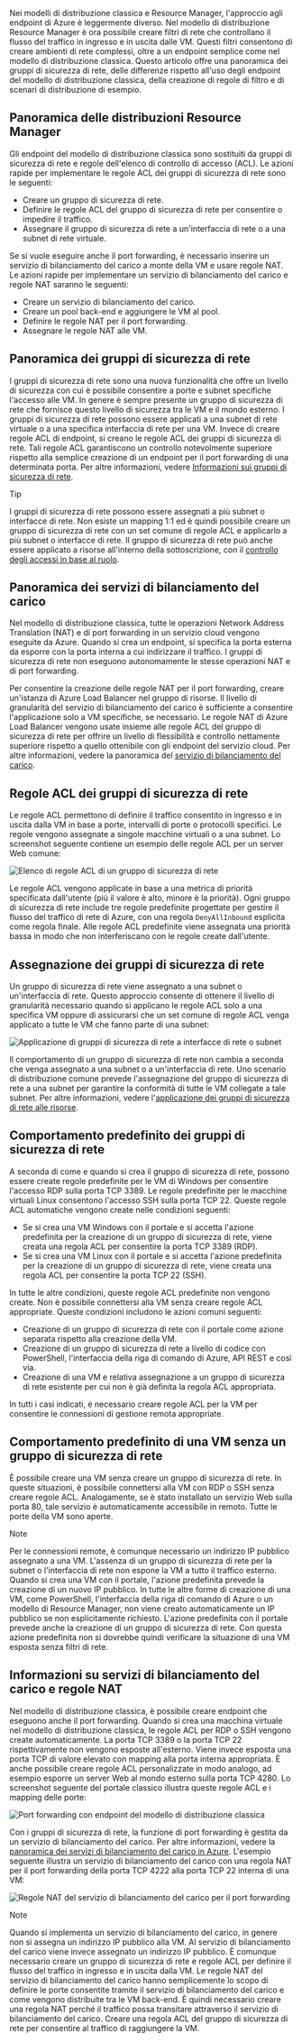 Nei modelli di distribuzione classica e Resource Manager, l'approccio agli endpoint di Azure è leggermente diverso. Nel modello di distribuzione Resource Manager è ora possibile creare filtri di rete che controllano il flusso del traffico in ingresso e in uscita dalle VM. Questi filtri consentono di creare ambienti di rete complessi, oltre a un endpoint semplice come nel modello di distribuzione classica. Questo articolo offre una panoramica dei gruppi di sicurezza di rete, delle differenze rispetto all'uso degli endpoint del modello di distribuzione classica, della creazione di regole di filtro e di scenari di distribuzione di esempio.

## <a name="overview-of-resource-manager-deployments"></a>Panoramica delle distribuzioni Resource Manager
Gli endpoint del modello di distribuzione classica sono sostituiti da gruppi di sicurezza di rete e regole dell'elenco di controllo di accesso (ACL). Le azioni rapide per implementare le regole ACL dei gruppi di sicurezza di rete sono le seguenti:

* Creare un gruppo di sicurezza di rete.
* Definire le regole ACL del gruppo di sicurezza di rete per consentire o impedire il traffico.
* Assegnare il gruppo di sicurezza di rete a un'interfaccia di rete o a una subnet di rete virtuale.

Se si vuole eseguire anche il port forwarding, è necessario inserire un servizio di bilanciamento del carico a monte della VM e usare regole NAT. Le azioni rapide per implementare un servizio di bilanciamento del carico e regole NAT saranno le seguenti:

* Creare un servizio di bilanciamento del carico.
* Creare un pool back-end e aggiungere le VM al pool.
* Definire le regole NAT per il port forwarding.
* Assegnare le regole NAT alle VM.

## <a name="network-security-group-overview"></a>Panoramica dei gruppi di sicurezza di rete
I gruppi di sicurezza di rete sono una nuova funzionalità che offre un livello di sicurezza con cui è possibile consentire a porte e subnet specifiche l'accesso alle VM. In genere è sempre presente un gruppo di sicurezza di rete che fornisce questo livello di sicurezza tra le VM e il mondo esterno. I gruppi di sicurezza di rete possono essere applicati a una subnet di rete virtuale o a una specifica interfaccia di rete per una VM. Invece di creare regole ACL di endpoint, si creano le regole ACL dei gruppi di sicurezza di rete. Tali regole ACL garantiscono un controllo notevolmente superiore rispetto alla semplice creazione di un endpoint per il port forwarding di una determinata porta. Per altre informazioni, vedere [Informazioni sui gruppi di sicurezza di rete](../articles/virtual-network/virtual-networks-nsg.md).

> [!TIP]
> I gruppi di sicurezza di rete possono essere assegnati a più subnet o interfacce di rete. Non esiste un mapping 1:1 ed è quindi possibile creare un gruppo di sicurezza di rete con un set comune di regole ACL e applicarlo a più subnet o interfacce di rete. Il gruppo di sicurezza di rete può anche essere applicato a risorse all'interno della sottoscrizione, con il [controllo degli accessi in base al ruolo](../articles/active-directory/role-based-access-control-what-is.md).

## <a name="load-balancers-overview"></a>Panoramica dei servizi di bilanciamento del carico
Nel modello di distribuzione classica, tutte le operazioni Network Address Translation (NAT) e di port forwarding in un servizio cloud vengono eseguite da Azure. Quando si crea un endpoint, si specifica la porta esterna da esporre con la porta interna a cui indirizzare il traffico. I gruppi di sicurezza di rete non eseguono autonomamente le stesse operazioni NAT e di port forwarding. 

Per consentire la creazione delle regole NAT per il port forwarding, creare un'istanza di Azure Load Balancer nel gruppo di risorse. Il livello di granularità del servizio di bilanciamento del carico è sufficiente a consentire l'applicazione solo a VM specifiche, se necessario. Le regole NAT di Azure Load Balancer vengono usate insieme alle regole ACL del gruppo di sicurezza di rete per offrire un livello di flessibilità e controllo nettamente superiore rispetto a quello ottenibile con gli endpoint del servizio cloud. Per altre informazioni, vedere la panoramica del [servizio di bilanciamento del carico](../articles/load-balancer/load-balancer-overview.md).

## <a name="network-security-group-acl-rules"></a>Regole ACL dei gruppi di sicurezza di rete
Le regole ACL permettono di definire il traffico consentito in ingresso e in uscita dalla VM in base a porte, intervalli di porte o protocolli specifici. Le regole vengono assegnate a singole macchine virtuali o a una subnet. Lo screenshot seguente contiene un esempio delle regole ACL per un server Web comune:

![Elenco di regole ACL di un gruppo di sicurezza di rete](./media/virtual-machines-common-endpoints-in-resource-manager/example-acl-rules.png)

Le regole ACL vengono applicate in base a una metrica di priorità specificata dall'utente (più il valore è alto, minore è la priorità). Ogni gruppo di sicurezza di rete include tre regole predefinite progettate per gestire il flusso del traffico di rete di Azure, con una regola `DenyAllInbound` esplicita come regola finale. Alle regole ACL predefinite viene assegnata una priorità bassa in modo che non interferiscano con le regole create dall'utente.

## <a name="assigning-network-security-groups"></a>Assegnazione dei gruppi di sicurezza di rete
Un gruppo di sicurezza di rete viene assegnato a una subnet o un'interfaccia di rete. Questo approccio consente di ottenere il livello di granularità necessario quando si applicano le regole ACL solo a una specifica VM oppure di assicurarsi che un set comune di regole ACL venga applicato a tutte le VM che fanno parte di una subnet:

![Applicazione di gruppi di sicurezza di rete a interfacce di rete o subnet](./media/virtual-machines-common-endpoints-in-resource-manager/apply-nsg-to-resources.png)

Il comportamento di un gruppo di sicurezza di rete non cambia a seconda che venga assegnato a una subnet o a un'interfaccia di rete. Uno scenario di distribuzione comune prevede l'assegnazione del gruppo di sicurezza di rete a una subnet per garantire la conformità di tutte le VM collegate a tale subnet. Per altre informazioni, vedere l'[applicazione dei gruppi di sicurezza di rete alle risorse](../articles/virtual-network/virtual-networks-nsg.md#associating-nsgs).

## <a name="default-behavior-of-network-security-groups"></a>Comportamento predefinito dei gruppi di sicurezza di rete
A seconda di come e quando si crea il gruppo di sicurezza di rete, possono essere create regole predefinite per le VM di Windows per consentire l'accesso RDP sulla porta TCP 3389. Le regole predefinite per le macchine virtuali Linux consentono l'accesso SSH sulla porta TCP 22. Queste regole ACL automatiche vengono create nelle condizioni seguenti:

* Se si crea una VM Windows con il portale e si accetta l'azione predefinita per la creazione di un gruppo di sicurezza di rete, viene creata una regola ACL per consentire la porta TCP 3389 (RDP).
* Se si crea una VM Linux con il portale e si accetta l'azione predefinita per la creazione di un gruppo di sicurezza di rete, viene creata una regola ACL per consentire la porta TCP 22 (SSH).

In tutte le altre condizioni, queste regole ACL predefinite non vengono create. Non è possibile connettersi alla VM senza creare regole ACL appropriate. Queste condizioni includono le azioni comuni seguenti:

* Creazione di un gruppo di sicurezza di rete con il portale come azione separata rispetto alla creazione della VM.
* Creazione di un gruppo di sicurezza di rete a livello di codice con PowerShell, l'interfaccia della riga di comando di Azure, API REST e così via.
* Creazione di una VM e relativa assegnazione a un gruppo di sicurezza di rete esistente per cui non è già definita la regola ACL appropriata.

In tutti i casi indicati, è necessario creare regole ACL per la VM per consentire le connessioni di gestione remota appropriate.

## <a name="default-behavior-of-a-vm-without-a-network-security-group"></a>Comportamento predefinito di una VM senza un gruppo di sicurezza di rete
È possibile creare una VM senza creare un gruppo di sicurezza di rete. In queste situazioni, è possibile connettersi alla VM con RDP o SSH senza creare regole ACL. Analogamente, se è stato installato un servizio Web sulla porta 80, tale servizio è automaticamente accessibile in remoto. Tutte le porte della VM sono aperte.

> [!NOTE]
> Per le connessioni remote, è comunque necessario un indirizzo IP pubblico assegnato a una VM. L'assenza di un gruppo di sicurezza di rete per la subnet o l'interfaccia di rete non espone la VM a tutto il traffico esterno. Quando si crea una VM con il portale, l'azione predefinita prevede la creazione di un nuovo IP pubblico. In tutte le altre forme di creazione di una VM, come PowerShell, l'interfaccia della riga di comando di Azure o un modello di Resource Manager, non viene creato automaticamente un IP pubblico se non esplicitamente richiesto. L'azione predefinita con il portale prevede anche la creazione di un gruppo di sicurezza di rete. Con questa azione predefinita non si dovrebbe quindi verificare la situazione di una VM esposta senza filtri di rete.

## <a name="understanding-load-balancers-and-nat-rules"></a>Informazioni su servizi di bilanciamento del carico e regole NAT
Nel modello di distribuzione classica, è possibile creare endpoint che eseguono anche il port forwarding. Quando si crea una macchina virtuale nel modello di distribuzione classica, le regole ACL per RDP o SSH vengono create automaticamente. La porta TCP 3389 o la porta TCP 22 rispettivamente non vengono esposte all'esterno. Viene invece esposta una porta TCP di valore elevato con mapping alla porta interna appropriata. È anche possibile creare regole ACL personalizzate in modo analogo, ad esempio esporre un server Web al mondo esterno sulla porta TCP 4280. Lo screenshot seguente del portale classico illustra queste regole ACL e i mapping delle porte:

![Port forwarding con endpoint del modello di distribuzione classica](./media/virtual-machines-common-endpoints-in-resource-manager/classic-endpoints-port-forwarding.png)

Con i gruppi di sicurezza di rete, la funzione di port forwarding è gestita da un servizio di bilanciamento del carico. Per altre informazioni, vedere la [panoramica dei servizi di bilanciamento del carico in Azure](../articles/load-balancer/load-balancer-overview.md). L'esempio seguente illustra un servizio di bilanciamento del carico con una regola NAT per il port forwarding della porta TCP 4222 alla porta TCP 22 interna di una VM:

![Regole NAT del servizio di bilanciamento del carico per il port forwarding](./media/virtual-machines-common-endpoints-in-resource-manager/load-balancer-nat-rules.png)

> [!NOTE]
> Quando si implementa un servizio di bilanciamento del carico, in genere non si assegna un indirizzo IP pubblico alla VM. Al servizio di bilanciamento del carico viene invece assegnato un indirizzo IP pubblico. È comunque necessario creare un gruppo di sicurezza di rete e regole ACL per definire il flusso del traffico in ingresso e in uscita dalla VM. Le regole NAT del servizio di bilanciamento del carico hanno semplicemente lo scopo di definire le porte consentite tramite il servizio di bilanciamento del carico e come vengono distribuite tra le VM back-end. È quindi necessario creare una regola NAT perché il traffico possa transitare attraverso il servizio di bilanciamento del carico. Creare una regola ACL del gruppo di sicurezza di rete per consentire al traffico di raggiungere la VM.


<!--HONumber=Nov16_HO3-->


